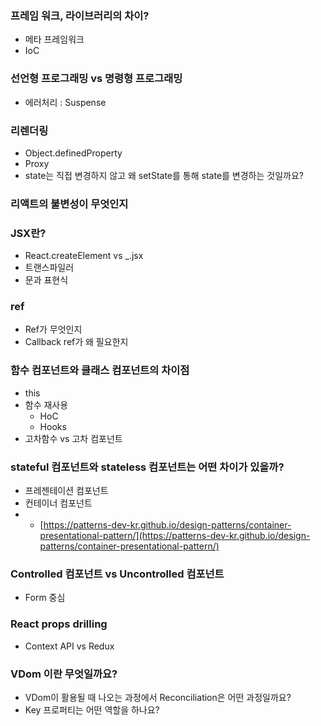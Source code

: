 ### 프레임 워크, 라이브러리의 차이?
- 메타 프레임워크
- IoC

### 선언형 프로그래밍 vs 명령형 프로그래밍
- 에러처리 : Suspense

### 리렌더링
- Object.definedProperty
- Proxy
- state는 직접 변경하지 않고 왜 setState를 통해 state를 변경하는 것일까요?

### 리액트의  불변성이 무엇인지

### JSX란?
- React.createElement vs _.jsx
- 트랜스파일러
- 문과 표현식

### ref
- Ref가 무엇인지
- Callback ref가 왜 필요한지

### 함수 컴포넌트와 클래스 컴포넌트의 차이점
- this
- 함수 재사용
	- HoC
	- Hooks
- 고차함수 vs 고차 컴포넌트

### stateful 컴포넌트와 stateless 컴포넌트는 어떤 차이가 있을까?
- 프레젠테이션 컴포넌트
- 컨테이너 컴포넌트
- - [https://patterns-dev-kr.github.io/design-patterns/container-presentational-pattern/](https://patterns-dev-kr.github.io/design-patterns/container-presentational-pattern/)

### Controlled 컴포넌트 vs Uncontrolled 컴포넌트
- Form 중심

### React props drilling
- Context API vs Redux

### VDom 이란 무엇일까요?
- VDom이 활용될 때 나오는 과정에서 Reconciliation은 어떤 과정일까요?
- Key 프로퍼티는 어떤 역할을 하나요?

